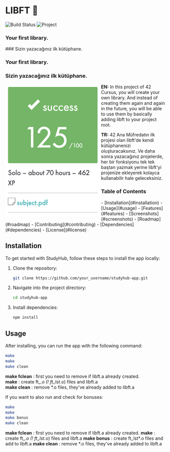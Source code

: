 # LIBFT 🐢

![Build Status](https://img.shields.io/badge/build-passing-brightgreen)
![Project](https://img.shields.io/badge/beldemir/-libft-green)

### Your first library.
### Sizin yazacağınız ilk kütüphane.

### Your first library.
### Sizin yazacağınız ilk kütüphane.

<img align="left" width="300" src="https://github.com/berkeldemir/libft/blob/main/srcs/screenshot.png" alt="Libft Image">

**EN:** In this project of 42 Cursus, you will create your own library. And instead of creating them again and again in the future, you will be able to use them by basically adding libft to your project root.

**TR:** 42 Ana Müfredatın ilk projesi olan libft'de kendi kütüphanenizi oluşturacaksınız. Ve daha sonra yazacağınız projelerde, her bir fonksiyonu tek tek baştan yazmak yerine libft'yi projenize ekleyerek kolayca kullanabilir hale geleceksiniz.


<h3>Table of Contents</h3>
- [Installation](#installation)
- [Usage](#usage)
- [Features](#features)
- [Screenshots](#screenshots)
- [Roadmap](#roadmap)
- [Contributing](#contributing)
- [Dependencies](#dependencies)
- [License](#license)

## Installation

To get started with StudyHub, follow these steps to install the app locally:

1. Clone the repository:
    ```bash
    git clone https://github.com/your_username/studyhub-app.git
    ```
2. Navigate into the project directory:
    ```bash
    cd studyhub-app
    ```
3. Install dependencies:
    ```bash
    npm install
    ```

## Usage

After installing, you can run the app with the following command:

```bash
make
make
make clean
```
**make fclean** : first you need to remove if libft.a already created. <br>
**make** : create ft_*.o (! ft_lst*.o) files and libft.a <br>
**make clean**  : remove *.o files, they've already added to libft.a

If you want to also run and check for bonuses: 

```bash
make
make
make bonus
make clean
```
**make fclean** : first you need to remove if libft.a already created.
**make** : create ft_*.o (! ft_lst*.o) files and libft.a
**make bonus** : create ft_lst*.o files and add to libft.a
**make clean** : remove *.o files, they've already added to libft.a
